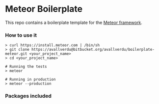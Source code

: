 # Meteor Boilerplate

This repo contains a boilerplate template for the [Meteor framework](https://www.meteor.com/).

### How to use it

```
> curl https://install.meteor.com | /bin/sh
> git clone https://avallverdu@bitbucket.org/avallverdu/boilerplate-meteor.git <your_project_name>
> cd <your_project_name>

# Running the tests
> meteor

# Running in production
> meteor --production
```
### Packages included


